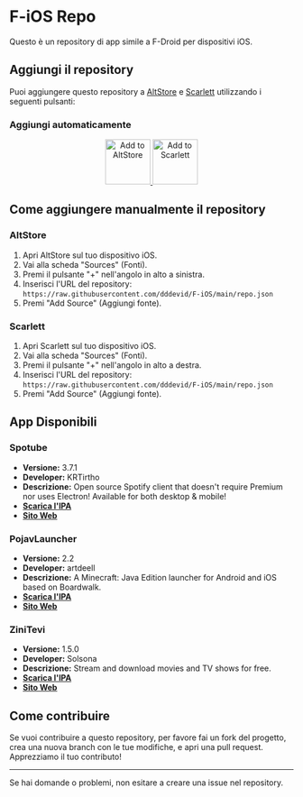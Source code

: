 # F-iOS Repo

Questo è un repository di app simile a F-Droid per dispositivi iOS.

## Aggiungi il repository

Puoi aggiungere questo repository a [AltStore](https://altstore.io) e [Scarlett](https://scarlett-app.com) utilizzando i seguenti pulsanti:

### Aggiungi automaticamente

<p align="center">
    <a href="altstore://source?url=https://raw.githubusercontent.com/dddevid/F-iOS/main/repo.json">
        <img src="https://user-images.githubusercontent.com/31106839/77481996-84646a80-6dfa-11ea-92cf-3b4c2e2f40b3.png" alt="Add to AltStore" height="80">
    </a>
    <a href="scarlett://source?url=https://raw.githubusercontent.com/dddevid/F-iOS/main/repo.json">
        <img src="https://scarlett-app.com/assets/images/scarlett-small.png" alt="Add to Scarlett" height="80">
    </a>
</p>

## Come aggiungere manualmente il repository

### AltStore

1. Apri AltStore sul tuo dispositivo iOS.
2. Vai alla scheda "Sources" (Fonti).
3. Premi il pulsante "+" nell'angolo in alto a sinistra.
4. Inserisci l'URL del repository: `https://raw.githubusercontent.com/dddevid/F-iOS/main/repo.json`
5. Premi "Add Source" (Aggiungi fonte).

### Scarlett

1. Apri Scarlett sul tuo dispositivo iOS.
2. Vai alla scheda "Sources" (Fonti).
3. Premi il pulsante "+" nell'angolo in alto a destra.
4. Inserisci l'URL del repository: `https://raw.githubusercontent.com/dddevid/F-iOS/main/repo.json`
5. Premi "Add Source" (Aggiungi fonte).

## App Disponibili

### Spotube

- **Versione:** 3.7.1
- **Developer:** KRTirtho
- **Descrizione:** Open source Spotify client that doesn't require Premium nor uses Electron! Available for both desktop & mobile!
- **[Scarica l'IPA](https://github.com/KRTirtho/Spotube/releases/latest/download/Spotube-iOS.ipa)**
- **[Sito Web](https://spotube.krtirtho.dev)**

### PojavLauncher

- **Versione:** 2.2
- **Developer:** artdeell
- **Descrizione:** A Minecraft: Java Edition launcher for Android and iOS based on Boardwalk.
- **[Scarica l'IPA](https://github.com/PojavLauncherTeam/PojavLauncher_iOS/releases/download/v2.2/net.kdt.pojavlauncher-2.2-ios.ipa)**
- **[Sito Web](https://pojavlauncher.net)**

### ZiniTevi

- **Versione:** 1.5.0
- **Developer:** Solsona
- **Descrizione:** Stream and download movies and TV shows for free.
- **[Scarica l'IPA](https://github.com/swaggyP36000/TrollStore-IPAs/releases/download/02-09-2023/ZiniTeviPlusPlus-1.5.0.ipa)**
- **[Sito Web](https://zinjtevi.github.io)**

## Come contribuire

Se vuoi contribuire a questo repository, per favore fai un fork del progetto, crea una nuova branch con le tue modifiche, e apri una pull request. Apprezziamo il tuo contributo!

---

Se hai domande o problemi, non esitare a creare una issue nel repository.
